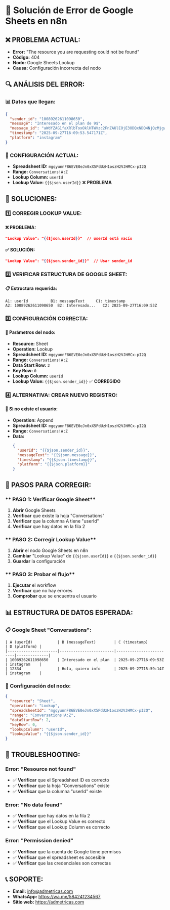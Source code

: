 # 🔧 Solución de Error de Google Sheets en n8n

## ❌ **PROBLEMA ACTUAL:**
- **Error:** "The resource you are requesting could not be found"
- **Código:** 404
- **Nodo:** Google Sheets Lookup
- **Causa:** Configuración incorrecta del nodo

## 🔍 **ANÁLISIS DEL ERROR:**

### **📊 Datos que llegan:**
```json
{
  "sender_id": "10089262611098650",
  "message": "Interesado en el plan de 9$",
  "message_id": "aWdfZAG1faXRlbToxOklHTWVzc2FnZAUlEOjE3ODQxNDQ4NjQzMjgwNzkwOjM0MDI4MjM2Njg0MTcxMDMwMTI0NDI1ODY3NDAxODg5NDk1MjI1MDozMjQ0NzYyNzA2MzAxNzkwNDczNDM2MjIwMzU1MzAwNTU2OAZDZD",
  "timestamp": "2025-09-27T16:09:53.547171Z",
  "platform": "instagram"
}
```

### **🔧 CONFIGURACIÓN ACTUAL:**
- **Spreadsheet ID:** `mgqyunnF86EVE0eJn0xX5PdUzH1oszH2VJHMCx-pI2Q`
- **Range:** `Conversations!A:Z`
- **Lookup Column:** `userId`
- **Lookup Value:** `{{$json.userId}}` ❌ **PROBLEMA**

## 🚀 **SOLUCIONES:**

### **1️⃣ CORREGIR LOOKUP VALUE:**

#### **❌ PROBLEMA:**
```json
"Lookup Value": "{{$json.userId}}"  // userId está vacío
```

#### **✅ SOLUCIÓN:**
```json
"Lookup Value": "{{$json.sender_id}}"  // Usar sender_id
```

### **2️⃣ VERIFICAR ESTRUCTURA DE GOOGLE SHEET:**

#### **📋 Estructura requerida:**
```
A1: userId          B1: messageText     C1: timestamp
A2: 10089262611098650  B2: Interesado...   C2: 2025-09-27T16:09:53Z
```

### **3️⃣ CONFIGURACIÓN CORRECTA:**

#### **🔧 Parámetros del nodo:**
- **Resource:** Sheet
- **Operation:** Lookup
- **Spreadsheet ID:** `mgqyunnF86EVE0eJn0xX5PdUzH1oszH2VJHMCx-pI2Q`
- **Range:** `Conversations!A:Z`
- **Data Start Row:** `2`
- **Key Row:** `0`
- **Lookup Column:** `userId`
- **Lookup Value:** `{{$json.sender_id}}` ✅ **CORREGIDO**

### **4️⃣ ALTERNATIVA: CREAR NUEVO REGISTRO:**

#### **🔧 Si no existe el usuario:**
- **Operation:** Append
- **Spreadsheet ID:** `mgqyunnF86EVE0eJn0xX5PdUzH1oszH2VJHMCx-pI2Q`
- **Range:** `Conversations!A:Z`
- **Data:** 
  ```json
  {
    "userId": "{{$json.sender_id}}",
    "messageText": "{{$json.message}}",
    "timestamp": "{{$json.timestamp}}",
    "platform": "{{$json.platform}}"
  }
  ```

## 🎯 **PASOS PARA CORREGIR:**

### ** PASO 1: Verificar Google Sheet**
1. **Abrir** Google Sheets
2. **Verificar** que existe la hoja "Conversations"
3. **Verificar** que la columna A tiene "userId"
4. **Verificar** que hay datos en la fila 2

### ** PASO 2: Corregir Lookup Value**
1. **Abrir** el nodo Google Sheets en n8n
2. **Cambiar** "Lookup Value" de `{{$json.userId}}` a `{{$json.sender_id}}`
3. **Guardar** la configuración

### ** PASO 3: Probar el flujo**
1. **Ejecutar** el workflow
2. **Verificar** que no hay errores
3. **Comprobar** que se encuentra el usuario

## 📊 **ESTRUCTURA DE DATOS ESPERADA:**

### **📋 Google Sheet "Conversations":**
```
| A (userId)           | B (messageText)        | C (timestamp)           | D (platform) |
|----------------------|------------------------|-------------------------|--------------|
| 10089262611098650    | Interesado en el plan  | 2025-09-27T16:09:53Z   | instagram    |
| 12334                | Hola, quiero info      | 2025-09-27T15:59:14Z   | instagram    |
```

### **🔧 Configuración del nodo:**
```json
{
  "resource": "Sheet",
  "operation": "Lookup",
  "spreadsheetId": "mgqyunnF86EVE0eJn0xX5PdUzH1oszH2VJHMCx-pI2Q",
  "range": "Conversations!A:Z",
  "dataStartRow": 2,
  "keyRow": 0,
  "lookupColumn": "userId",
  "lookupValue": "{{$json.sender_id}}"
}
```

## 🚨 **TROUBLESHOOTING:**

### **Error: "Resource not found"**
- ✅ **Verificar** que el Spreadsheet ID es correcto
- ✅ **Verificar** que la hoja "Conversations" existe
- ✅ **Verificar** que la columna "userId" existe

### **Error: "No data found"**
- ✅ **Verificar** que hay datos en la fila 2
- ✅ **Verificar** que el Lookup Value es correcto
- ✅ **Verificar** que el Lookup Column es correcto

### **Error: "Permission denied"**
- ✅ **Verificar** que la cuenta de Google tiene permisos
- ✅ **Verificar** que el spreadsheet es accesible
- ✅ **Verificar** que las credenciales son correctas

## 📞 **SOPORTE:**
- **Email:** info@admetricas.com
- **WhatsApp:** https://wa.me/584241234567
- **Sitio web:** https://admetricas.com

